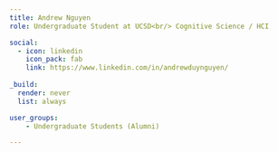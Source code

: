 ```yaml
---
title: Andrew Nguyen
role: Undergraduate Student at UCSD<br/> Cognitive Science / HCI

social:
  - icon: linkedin
    icon_pack: fab
    link: https://www.linkedin.com/in/andrewduynguyen/
    
_build:
  render: never
  list: always

user_groups:
    - Undergraduate Students (Alumni)

---
```

